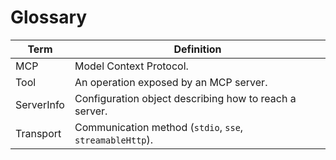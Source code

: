 # Glossary

| Term | Definition |
| --- | --- |
| MCP | Model Context Protocol. |
| Tool | An operation exposed by an MCP server. |
| ServerInfo | Configuration object describing how to reach a server. |
| Transport | Communication method (`stdio`, `sse`, `streamableHttp`). |
